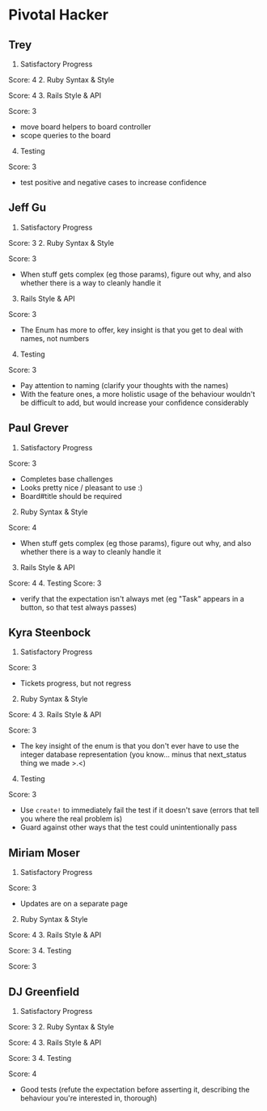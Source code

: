 Pivotal Hacker
==============


Trey
----

1. Satisfactory Progress

  Score: 4
2. Ruby Syntax & Style

  Score: 4
3. Rails Style & API

  Score: 3

  * move board helpers to board controller
  * scope queries to the board

4. Testing

  Score: 3

  * test positive and negative cases to increase confidence


Jeff Gu
-------

1. Satisfactory Progress

  Score: 3
2. Ruby Syntax & Style

  Score: 3

  * When stuff gets complex (eg those params), figure out why, and also whether there is a way to cleanly handle it
3. Rails Style & API

  Score: 3

  * The Enum has more to offer, key insight is that you get to deal with names, not numbers
4. Testing

  Score: 3

  * Pay attention to naming (clarify your thoughts with the names)
  * With the feature ones, a more holistic usage of the behaviour wouldn't be difficult to add, but would increase your confidence considerably


Paul Grever
-----------

1. Satisfactory Progress

  Score: 3

  * Completes base challenges
  * Looks pretty nice / pleasant to use :)
  * Board#title should be required
2. Ruby Syntax & Style

  Score: 4

  * When stuff gets complex (eg those params), figure out why, and also whether there is a way to cleanly handle it
3. Rails Style & API

  Score: 4
4. Testing
  Score: 3

  * verify that the expectation isn't always met (eg "Task" appears in a button, so that test always passes)


Kyra Steenbock
--------------

1. Satisfactory Progress

  Score: 3

  * Tickets progress, but not regress

2. Ruby Syntax & Style

  Score: 4
3. Rails Style & API

  Score: 3

  * The key insight of the enum is that you don't ever have to use the integer database representation (you know... minus that next_status thing we made >.<)
4. Testing

  Score: 3

  * Use `create!` to immediately fail the test if it doesn't save (errors that tell you where the real problem is)
  * Guard against other ways that the test could unintentionally pass


Miriam Moser
------------

1. Satisfactory Progress

  Score: 3

  * Updates are on a separate page
2. Ruby Syntax & Style

  Score: 4
3. Rails Style & API

  Score: 3
4. Testing

  Score: 3


DJ Greenfield
-------------

1. Satisfactory Progress

  Score: 3
2. Ruby Syntax & Style

  Score: 4
3. Rails Style & API

  Score: 3
4. Testing

  Score: 4

  * Good tests (refute the expectation before asserting it, describing the behaviour you're interested in, thorough)
